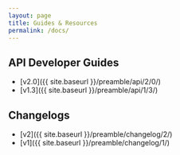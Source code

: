 ```yaml
---
layout: page
title: Guides & Resources
permalink: /docs/
---
```


## API Developer Guides

* [v2.0]({{ site.baseurl }}/preamble/api/2/0/)
* [v1.3]({{ site.baseurl }}/preamble/api/1/3/)

## Changelogs

* [v2]({{ site.baseurl }}/preamble/changelog/2/)
* [v1]({{ site.baseurl }}/preamble/changelog/1/)
